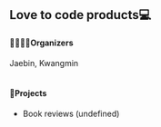 ## Love to code products💻  
#### 👨‍👩‍👧‍👦Organizers  
Jaebin, Kwangmin  
&nbsp;  

#### 📱Projects
- Book reviews (undefined)

